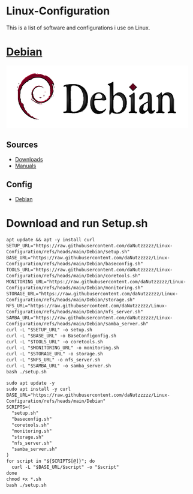 # Linux-Configuration

This is a list of software and configurations i use on Linux.

# [Debian](Debian/)
![logo](Debian/Images/Debian.png)

## Sources
* [Downloads](https://www.debian.org/distrib/netinst)
* [Manuals](https://www.debian.org/releases/stable/installmanual)

## Config
* [Debian](Debian/)

# Download and run Setup.sh
```
apt update && apt -y install curl
SETUP_URL="https://raw.githubusercontent.com/daNutzzzzz/Linux-Configuration/refs/heads/main/Debian/setup.sh"
BASE_URL="https://raw.githubusercontent.com/daNutzzzzz/Linux-Configuration/refs/heads/main/Debian/baseconfig.sh"
TOOLS_URL="https://raw.githubusercontent.com/daNutzzzzz/Linux-Configuration/refs/heads/main/Debian/coretools.sh"
MONITORING_URL="https://raw.githubusercontent.com/daNutzzzzz/Linux-Configuration/refs/heads/main/Debian/monitoring.sh"
STORAGE_URL="https://raw.githubusercontent.com/daNutzzzzz/Linux-Configuration/refs/heads/main/Debian/storage.sh"
NFS_URL="https://raw.githubusercontent.com/daNutzzzzz/Linux-Configuration/refs/heads/main/Debian/nfs_server.sh"
SAMBA_URL="https://raw.githubusercontent.com/daNutzzzzz/Linux-Configuration/refs/heads/main/Debian/samba_server.sh"
curl -L "$SETUP_URL" -o setup.sh
curl -L "$BASE_URL" -o BaseConfigonfig.sh
curl -L "$TOOLS_URL" -o coretools.sh
curl -L "$MONITORING_URL" -o monitoring.sh
curl -L "$STORAGE_URL" -o storage.sh
curl -L "$NFS_URL" -o nfs_server.sh
curl -L "$SAMBA_URL" -o samba_server.sh
bash ./setup.sh
```

```
sudo apt update -y
sudo apt install -y curl
BASE_URL="https://raw.githubusercontent.com/daNutzzzzz/Linux-Configuration/refs/heads/main/Debian"
SCRIPTS=(
  "setup.sh"
  "baseconfig.sh"
  "coretools.sh"
  "monitoring.sh"
  "storage.sh"
  "nfs_server.sh"
  "samba_server.sh"
)
for script in "${SCRIPTS[@]}"; do
  curl -L "$BASE_URL/$script" -o "$script"
done
chmod +x *.sh
bash ./setup.sh
```